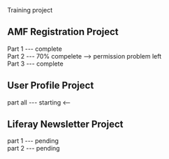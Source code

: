 Training project

## AMF Registration Project
Part 1 --- complete\
Part 2 --- 70% compelete --> permission problem left\
Part 3 --- complete

## User Profile Project
part all --- starting <-- 

## Liferay Newsletter Project
part 1 --- pending\
part 2 --- pending
